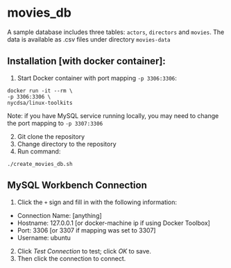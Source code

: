 # movies_db


A sample database includes three tables: `actors`, `directors` and `movies`. The data is available as .csv files under directory `movies-data`

## Installation [with docker container]:

1. Start Docker container with port mapping `-p 3306:3306`:

  ```
  docker run -it --rm \
  -p 3306:3306 \
  nycdsa/linux-toolkits
  ```
  
  Note: if you have MySQL service running locally, you may need to change the port mapping to `-p 3307:3306`
  
2. Git clone the repository
3. Change directory to the repository
4. Run command:

  ```
  ./create_movies_db.sh
  ```

## MySQL Workbench Connection

1. Click the `+` sign and fill in with the following information:
  - Connection Name: [anything]
  - Hostname: 127.0.0.1 [or docker-machine ip if using Docker Toolbox]
  - Port: 3306 [or 3307 if mapping was set to 3307]
  - Username: ubuntu

2. Click *Test Connection* to test; click *OK* to save. 
3. Then click the connection to connect.
